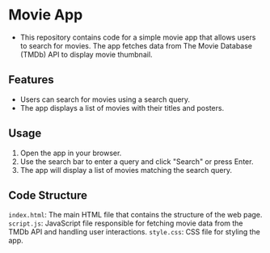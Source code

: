 # Movie App
- This repository contains code for a simple movie app that allows users to search for movies. The app fetches data from The Movie Database (TMDb) API to display movie thumbnail.

## Features
- Users can search for movies using a search query.
- The app displays a list of movies with their titles and posters.

## Usage
1. Open the app in your browser.
2. Use the search bar to enter a query and click "Search" or press Enter.
3. The app will display a list of movies matching the search query.

## Code Structure
`index.html`: The main HTML file that contains the structure of the web page.
`script.js`: JavaScript file responsible for fetching movie data from the TMDb API and handling user interactions.
`style.css`: CSS file for styling the app.

